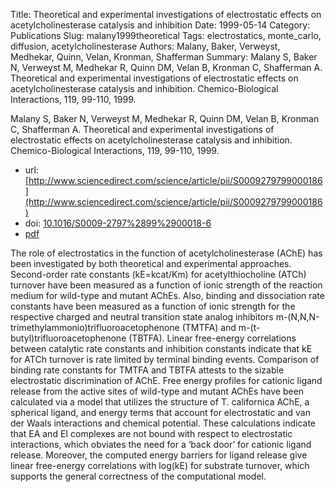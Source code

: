 Title: Theoretical and experimental investigations of electrostatic effects on acetylcholinesterase catalysis and inhibition
Date: 1999-05-14
Category: Publications
Slug: malany1999theoretical
Tags: electrostatics, monte_carlo, diffusion, acetylcholinesterase
Authors: Malany, Baker, Verweyst, Medhekar, Quinn, Velan, Kronman, Shafferman
Summary: Malany S, Baker N, Verweyst M, Medhekar R, Quinn DM, Velan B, Kronman C, Shafferman A. Theoretical and experimental investigations of electrostatic effects on acetylcholinesterase catalysis and inhibition. Chemico-Biological Interactions, 119, 99-110, 1999. 

Malany S, Baker N, Verweyst M, Medhekar R, Quinn DM, Velan B, Kronman C, Shafferman A. Theoretical and experimental investigations of electrostatic effects on acetylcholinesterase catalysis and inhibition. Chemico-Biological Interactions, 119, 99-110, 1999. 

* url: [http://www.sciencedirect.com/science/article/pii/S0009279799000186](http://www.sciencedirect.com/science/article/pii/S0009279799000186)
* doi: [10.1016/S0009-2797%2899%2900018-6](http://dx.doi.org/10.1016/S0009-2797%2899%2900018-6)
* [pdf](http://sobolevnrm.github.io/papers/malany1999theoretical.pdf)

The role of electrostatics in the function of acetylcholinesterase (AChE) has been investigated by both theoretical and experimental approaches. Second-order rate constants (kE=kcat/Km) for acetylthiocholine (ATCh) turnover have been measured as a function of ionic strength of the reaction medium for wild-type and mutant AChEs. Also, binding and dissociation rate constants have been measured as a function of ionic strength for the respective charged and neutral transition state analog inhibitors m-(N,N,N-trimethylammonio)trifluoroacetophenone (TMTFA) and m-(t-butyl)trifluoroacetophenone (TBTFA). Linear free-energy correlations between catalytic rate constants and inhibition constants indicate that kE for ATCh turnover is rate limited by terminal binding events. Comparison of binding rate constants for TMTFA and TBTFA attests to the sizable electrostatic discrimination of AChE. Free energy profiles for cationic ligand release from the active sites of wild-type and mutant AChEs have been calculated via a model that utilizes the structure of T. californica AChE, a spherical ligand, and energy terms that account for electrostatic and van der Waals interactions and chemical potential. These calculations indicate that EA and EI complexes are not bound with respect to electrostatic interactions, which obviates the need for a ‘back door’ for cationic ligand release. Moreover, the computed energy barriers for ligand release give linear free-energy correlations with log(kE) for substrate turnover, which supports the general correctness of the computational model.

